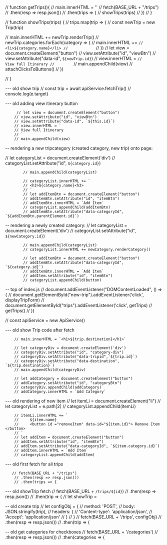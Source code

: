 // function getTrips(){
//     main.innerHTML = ''
//     fetch(BASE_URL + "/trips")
//     .then(resp => resp.json())
//     .then(trips => {
//         showTrips(trips)
//     })
// }

// function showTrips(trips) { 
//     trips.map(trip => {
//         const newTrip = new Trip(trip)

//         main.innerHTML += newTrip.renderTrip()
//         newTrip.categories.forEach(category => {
//             main.innerHTML += `
//             <li>${category.name}</li>
//             `
//         })
//         let view = document.createElement("button")
//         view.setAttribute("id", "viewBtn")
//         view.setAttribute("data-id", `${newTrip.id}`)
//         view.innerHTML = `
//         View full Itinerary
//         `
//         main.appendChild(view)
//         attachClicksToButtons()
//     })
    
// }


 --- old show trip 
     // const trip = await apiService.fetchTrip()
    // console.log(e.target)

--- old adding view itinerary button

         // let view = document.createElement("button")
        // view.setAttribute("id", "viewBtn")
        // view.setAttribute("data-id", `${this.id}`)
        // view.innerHTML = `
        // View full Itinerary
        // `
        // main.appendChild(view)

-- rendering a new tripcategory (created category, new trip) onto page: 

 // let categoryList = document.createElement('div')
            // categoryList.setAttribute("id", `${category.id}`)
            
            // main.appendChild(categoryList)
            
            // categoryList.innerHTML += `
            // <h3>${category.name}<h3>
            // `
            // let addItemBtn = document.createElement("button")
            // addItemBtn.setAttribute("id", "itemBtn")
            // addItemBtn.innerHTML = `Add Item`
            // categoryList.appendChild(addItemBtn)
            // addItemBtn.setAttribute("data-categoryId", `${addItemBtn.parentElement.id}`)

-- rendering a newly created category: 
    // let categoryList = document.createElement('div')
            // categoryList.setAttribute("id", `${newCategory.id}`)
            
            // main.appendChild(categoryList)
            // categoryList.innerHTML += newCategory.renderCategory()

            // let addItemBtn = document.createElement("button")
            // addItemBtn.setAttribute("data-categoryId", `${category.id}`)
            // addItemBtn.innerHTML = `Add Item`
            // addItem.setAttribute("id", "itemBtn")
            // categoryList.appendChild(button)

-- top of index.js
    // document.addEventListener("DOMContentLoaded", () => {
//     document.getElementById("new-trip").addEventListener('click', displayTripForm)
//     document.getElementById("trips").addEventListener('click', getTrips)
//     getTrips()
// })

// const apiService = new ApiService()

--- old show Trip code after fetch 

        // main.innerHTML = `<h1>${trip.destination}</h1>`

        // let categoryDiv = document.createElement('div')
        // categoryDiv.setAttribute("id", "category-div")
        // categoryDiv.setAttribute("data-tripid",`${trip.id}`)
        // categoryDiv.setAttribute("data-destination", `${trip.destination}`)
        // main.appendChild(categoryDiv)

        // let addCategory = document.createElement("button")
        // addCategory.setAttribute("id", "categoryBtn")
        // categoryDiv.appendChild(addCategory)
        // addCategory.innerHTML = `Add Category`

--- old rendering of new item 
        // let itemLi = document.createElement("li")
        // let categoryList = e.path[2]
        // categoryList.appendChild(itemLi)

        // itemLi.innerHTML += `
        //     ${item.name}
        //     <button id ="removeItem" data-id="${item.id}"> Remove Item </button>
        // `
        // let addItem = document.createElement("button")
        // addItem.setAttribute("id", "itemBtn")
        // addItem.setAttribute("data-categoryId", `${item.category.id}`)
        // addItem.innerHTML = `Add Item`
        // categoryList.appendChild(addItem)
        
--- old first fetch for all trips 

       // fetch(BASE_URL + "/trips")
        // .then(resp => resp.json())
        // .then(trips => {

--- old showTrip fetch 
    // fetch(BASE_URL + `/trips/${id}`)
    // .then(resp => resp.json())
    // .then(trip => {
        // let showTrip = 


-- old create trip
 // let configObj = {
    //     method: 'POST',
    //     body: JSON.stringify(trip),
    //     headers: {
    //         'Content-type': 'application/json',
    //         'Accept': 'application/json'
    //     }
    // }
    // fetch(BASE_URL + '/trips', configObj)
    // .then(resp => resp.json())
    // .then(trip => {

-- old get categories for checkboxes 
        // fetch(BASE_URL + '/categories')
    // .then(resp => resp.json())
    // .then(categories => {
        